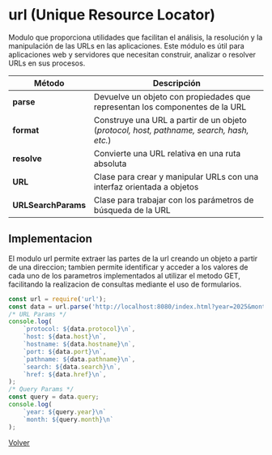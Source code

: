 # url (Unique Resource Locator)

Modulo que proporciona utilidades que facilitan el análisis, la resolución y la manipulación de las URLs en las aplicaciones. Este módulo es útil para aplicaciones web y servidores que necesitan construir, analizar o resolver URLs en sus procesos.

| Método | Descripción |
|--|--|
| __parse__ | Devuelve un objeto con propiedades que representan los componentes de la URL |
| __format__ | Construye una URL a partir de un objeto (_protocol, host, pathname, search, hash, etc._) |
| __resolve__ | Convierte una URL relativa en una ruta absoluta |
| __URL__ | Clase para crear y manipular URLs con una interfaz orientada a objetos |
| __URLSearchParams__ | Clase para trabajar con los parámetros de búsqueda de la URL |

## Implementacion

El modulo url permite extraer las partes de la url creando un objeto a partir de una direccion; tambien permite identificar y acceder a los valores de cada uno de los parametros implementados al utilizar el metodo GET, facilitando la realizacion de consultas mediante el uso de formularios.

```js
const url = require('url');
const data = url.parse('http://localhost:8080/index.html?year=2025&month=september');
/* URL Params */
console.log(
    `protocol: ${data.protocol}\n`,
    `host: ${data.host}\n`,
    `hostname: ${data.hostname}\n`,
    `port: ${data.port}\n`,
    `pathname: ${data.pathname}\n`,
    `search: ${data.search}\n`,
    `href: ${data.href}\n`,
);
/* Query Params */
const query = data.query;
console.log(
    `year: ${query.year}\n`
    `month: ${query.month}\n` 
);
```

[Volver](/readme.md)
